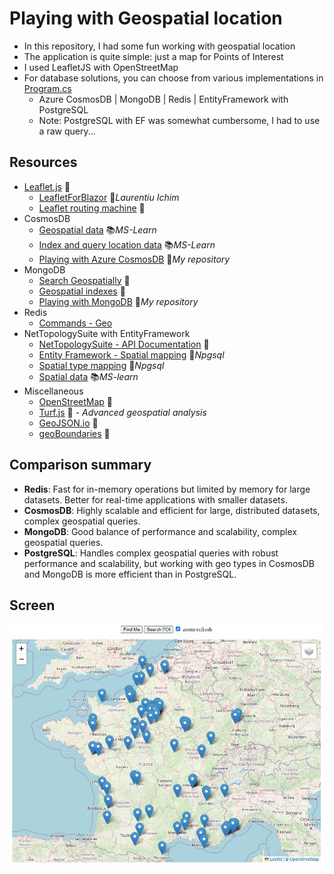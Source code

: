 # Playing with Geospatial location

- In this repository, I had some fun working with geospatial location
- The application is quite simple: just a map for Points of Interest
- I used LeafletJS with OpenStreetMap
- For database solutions, you can choose from various implementations in [Program.cs](GeospatialWeb/Program.cs)
  - Azure CosmosDB | MongoDB | Redis | EntityFramework with PostgreSQL
  - Note: PostgreSQL with EF  was somewhat cumbersome, I had to use a raw query...

## Resources

- [Leaflet.js](https://leafletjs.com) 📓
  - [LeafletForBlazor](https://github.com/ichim/LeafletForBlazor-NuGet) 👤*Laurentiu Ichim*
  - [Leaflet routing machine](https://www.liedman.net/leaflet-routing-machine) 📓
- CosmosDB
  - [Geospatial data](https://learn.microsoft.com/en-us/azure/cosmos-db/nosql/query/geospatial) 📚*MS-Learn*
  - [Index and query location data](https://learn.microsoft.com/en-us/azure/cosmos-db/nosql/how-to-geospatial-index-query) 📚*MS-Learn*
  - [Playing with Azure CosmosDB](https://github.com/19balazs86/AzureCosmosDB) 👤*My repository*
- MongoDB
  - [Search Geospatially](https://www.mongodb.com/docs/drivers/csharp/current/fundamentals/geo) 📓
  - [Geospatial indexes](https://www.mongodb.com/docs/drivers/csharp/current/fundamentals/indexes/#geospatial-indexes) 📓
  - [Playing with MongoDB](https://github.com/19balazs86/PlayingWithMongoDB) 👤*My repository*
- Redis
  - [Commands - Geo](https://redis.io/docs/latest/commands/?group=geo)
- NetTopologySuite with EntityFramework
  - [NetTopologySuite - API Documentation](https://nettopologysuite.github.io/NetTopologySuite/api/NetTopologySuite.html) 📓
  - [Entity Framework - Spatial mapping](https://www.npgsql.org/efcore/mapping/nts.html) 📓*Npgsql*
  - [Spatial type mapping](https://www.npgsql.org/doc/types/nts.html) 📓*Npgsql*
  - [Spatial data](https://learn.microsoft.com/en-us/ef/core/modeling/spatial) 📚*MS-learn*
- Miscellaneous
  - [OpenStreetMap](https://www.openstreetmap.org) 📓
  - [Turf.js](https://turfjs.org) 📓 - *Advanced geospatial analysis*
  - [GeoJSON.io](https://geojson.io) 📓
  - [geoBoundaries](https://www.geoboundaries.org/index.html) 📓

## Comparison summary
- **Redis**: Fast for in-memory operations but limited by memory for large datasets. Better for real-time applications with smaller datasets.
- **CosmosDB**: Highly scalable and efficient for large, distributed datasets, complex geospatial queries.
- **MongoDB**: Good balance of performance and scalability, complex geospatial queries.
- **PostgreSQL**: Handles complex geospatial queries with robust performance and scalability, but working with geo types in CosmosDB and MongoDB is more efficient than in PostgreSQL.

## Screen

![Screen](Screen.JPG)